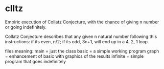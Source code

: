 # clltz
Empiric execution of Collatz Conjecture, with the chance of giving n number or going indefinitely.

Collatz Conjecture describes that any given n natural number following this instructions: if its even, n/2; if its odd, 3n+1, will end up in a 4, 2, 1 loop.

files meaning:
main = just the class
basic = a simple working program
graph = enhancement of basic with graphics of the results
infinite = simple program that goes indefinitely

